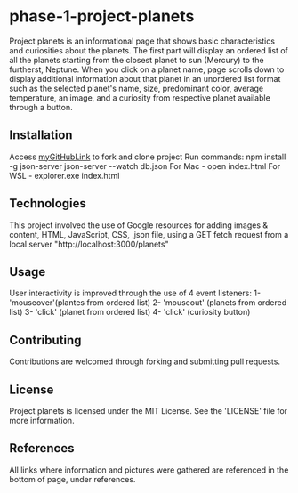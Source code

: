 # phase-1-project-planets
Project planets is an informational page that shows basic characteristics and curiosities about the planets. The first part will display an ordered list of all the planets starting from the closest planet to sun (Mercury) to the furtherst, Neptune. When you click on a planet name, page scrolls down to display additional information about that planet in an unordered list format such as the selected planet's name, size, predominant color, average temperature, an image, and a curiosity from respective planet available through a button.



## Installation
Access [myGitHubLink](https://github.com/stellagress/phase-1-project-planets) to fork and clone project
Run commands: 
npm install -g json-server
json-server --watch db.json
For Mac - open index.html 
For  WSL - explorer.exe index.html




## Technologies 
This project involved the use of Google resources for adding images & content, HTML, JavaScript, CSS, .json file, using a GET fetch request from a local server "http://localhost:3000/planets"



## Usage
 User interactivity is improved through the use of 4 event listeners:
 1- 'mouseover'(plantes from ordered list)
 2- 'mouseout' (planets from ordered list)
 3- 'click' (planet from ordered list)
 4- 'click' (curiosity button)



## Contributing
Contributions are welcomed through forking and submitting pull requests.



## License
Project planets is licensed under the MIT License. See the 'LICENSE' file for more information.



## References
All links where information and pictures were gathered are referenced in the bottom of page, under references.